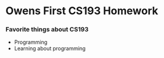 # Owens First CS193 Homework
### Favorite things about CS193
- Programming
- Learning about programming
